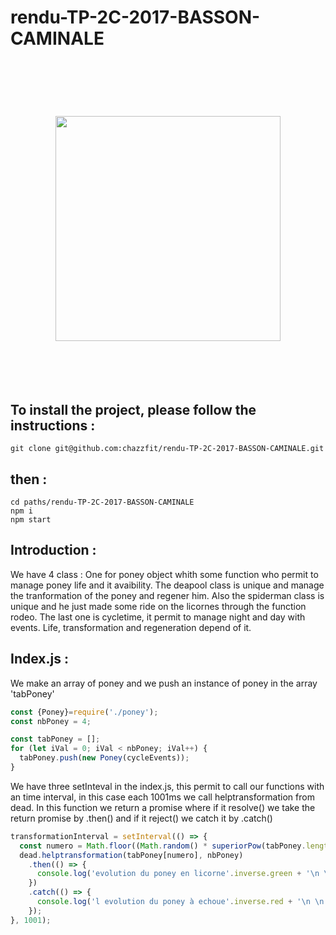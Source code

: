 # rendu-TP-2C-2017-BASSON-CAMINALE
<h1 align="center">
	<br>
	<br>
	<img width="360" src="http://assets1.ignimgs.com/2016/02/07/deadpooljpg-0d7bb9_1280w.jpg alt="chalk">
	<br>
	<br>
	<br>
</h1>

To install the project, please follow the instructions :
--------------------------------------------------------

```
git clone git@github.com:chazzfit/rendu-TP-2C-2017-BASSON-CAMINALE.git
```

then :
-------

```
cd paths/rendu-TP-2C-2017-BASSON-CAMINALE
npm i
npm start
```
Introduction :
---------------
We have 4 class : One for poney object whith some function who permit to manage poney life and it avaibility. The deapool class is unique and manage the tranformation of the poney and regener him.
 Also the spiderman class is unique and he just made some ride on the licornes through the function rodeo.
 The last one is cycletime, it permit to manage night and day with events. Life, transformation and regeneration depend of it.

Index.js :
--------------------------------------------------------
We make an array of poney and we push an instance of poney in the array 'tabPoney'
```js
const {Poney}=require('./poney');
const nbPoney = 4;

const tabPoney = [];
for (let iVal = 0; iVal < nbPoney; iVal++) {
  tabPoney.push(new Poney(cycleEvents));
}
```

We have three setInteval in the index.js, this permit to call our functions with an time interval,
in this case each  1001ms we call helptransformation from dead. In this function 
we return a promise where if it resolve() we take the return promise by .then()
and  if it reject() we catch it by .catch()
```js
transformationInterval = setInterval(() => {
  const numero = Math.floor((Math.random() * superiorPow(tabPoney.length)) % tabPoney.length);
  dead.helptransformation(tabPoney[numero], nbPoney)
    .then(() => {
      console.log('evolution du poney en licorne'.inverse.green + '\n \n');
    })
    .catch(() => {
      console.log('l evolution du poney à echoue'.inverse.red + '\n \n');
    });
}, 1001);
```

